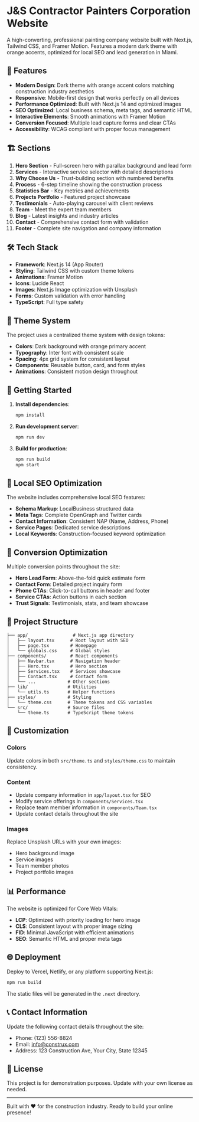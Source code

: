 # J&S Contractor Painters Corporation Website

A high-converting, professional painting company website built with Next.js, Tailwind CSS, and Framer Motion. Features a modern dark theme with orange accents, optimized for local SEO and lead generation in Miami.

## 🚀 Features

- **Modern Design**: Dark theme with orange accent colors matching construction industry aesthetics
- **Responsive**: Mobile-first design that works perfectly on all devices
- **Performance Optimized**: Built with Next.js 14 and optimized images
- **SEO Optimized**: Local business schema, meta tags, and semantic HTML
- **Interactive Elements**: Smooth animations with Framer Motion
- **Conversion Focused**: Multiple lead capture forms and clear CTAs
- **Accessibility**: WCAG compliant with proper focus management

## 🏗️ Sections

1. **Hero Section** - Full-screen hero with parallax background and lead form
2. **Services** - Interactive service selector with detailed descriptions
3. **Why Choose Us** - Trust-building section with numbered benefits
4. **Process** - 6-step timeline showing the construction process
5. **Statistics Bar** - Key metrics and achievements
6. **Projects Portfolio** - Featured project showcase
7. **Testimonials** - Auto-playing carousel with client reviews
8. **Team** - Meet the expert team members
9. **Blog** - Latest insights and industry articles
10. **Contact** - Comprehensive contact form with validation
11. **Footer** - Complete site navigation and company information

## 🛠️ Tech Stack

- **Framework**: Next.js 14 (App Router)
- **Styling**: Tailwind CSS with custom theme tokens
- **Animations**: Framer Motion
- **Icons**: Lucide React
- **Images**: Next.js Image optimization with Unsplash
- **Forms**: Custom validation with error handling
- **TypeScript**: Full type safety

## 🎨 Theme System

The project uses a centralized theme system with design tokens:

- **Colors**: Dark background with orange primary accent
- **Typography**: Inter font with consistent scale
- **Spacing**: 4px grid system for consistent layout
- **Components**: Reusable button, card, and form styles
- **Animations**: Consistent motion design throughout

## 🚦 Getting Started

1. **Install dependencies**:
   ```bash
   npm install
   ```

2. **Run development server**:
   ```bash
   npm run dev
   ```

3. **Build for production**:
   ```bash
   npm run build
   npm start
   ```

## 📱 Local SEO Optimization

The website includes comprehensive local SEO features:

- **Schema Markup**: LocalBusiness structured data
- **Meta Tags**: Complete OpenGraph and Twitter cards
- **Contact Information**: Consistent NAP (Name, Address, Phone)
- **Service Pages**: Dedicated service descriptions
- **Local Keywords**: Construction-focused keyword optimization

## 🎯 Conversion Optimization

Multiple conversion points throughout the site:

- **Hero Lead Form**: Above-the-fold quick estimate form
- **Contact Form**: Detailed project inquiry form
- **Phone CTAs**: Click-to-call buttons in header and footer
- **Service CTAs**: Action buttons in each section
- **Trust Signals**: Testimonials, stats, and team showcase

## 📁 Project Structure

```
├── app/                 # Next.js app directory
│   ├── layout.tsx      # Root layout with SEO
│   ├── page.tsx        # Homepage
│   └── globals.css     # Global styles
├── components/         # React components
│   ├── Navbar.tsx      # Navigation header
│   ├── Hero.tsx        # Hero section
│   ├── Services.tsx    # Services showcase
│   ├── Contact.tsx     # Contact form
│   └── ...            # Other sections
├── lib/               # Utilities
│   └── utils.ts       # Helper functions
├── styles/            # Styling
│   └── theme.css      # Theme tokens and CSS variables
└── src/               # Source files
    └── theme.ts       # TypeScript theme tokens
```

## 🔧 Customization

### Colors
Update colors in both `src/theme.ts` and `styles/theme.css` to maintain consistency.

### Content
- Update company information in `app/layout.tsx` for SEO
- Modify service offerings in `components/Services.tsx`
- Replace team member information in `components/Team.tsx`
- Update contact details throughout the site

### Images
Replace Unsplash URLs with your own images:
- Hero background image
- Service images
- Team member photos
- Project portfolio images

## 📊 Performance

The website is optimized for Core Web Vitals:

- **LCP**: Optimized with priority loading for hero image
- **CLS**: Consistent layout with proper image sizing
- **FID**: Minimal JavaScript with efficient animations
- **SEO**: Semantic HTML and proper meta tags

## 🌐 Deployment

Deploy to Vercel, Netlify, or any platform supporting Next.js:

```bash
npm run build
```

The static files will be generated in the `.next` directory.

## 📞 Contact Information

Update the following contact details throughout the site:

- Phone: (123) 556-8824
- Email: info@construx.com
- Address: 123 Construction Ave, Your City, State 12345

## 📝 License

This project is for demonstration purposes. Update with your own license as needed.

---

Built with ❤️ for the construction industry. Ready to build your online presence!